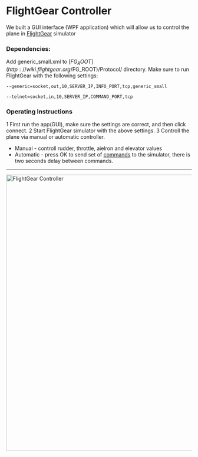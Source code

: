 # FlightGear Controller
We built a GUI interface (WPF application) which will allow us to control the plane in [FlightGear](http://home.flightgear.org/) simulator
### Dependencies:
Add generic_small.xml to [$FG_ROOT](http://wiki.flightgear.org/$FG_ROOT)/Protocol/ directory.
Make sure to run FlightGear with the following settings:

`--generic=socket,out,10,SERVER_IP,INFO_PORT,tcp,generic_small`

`--telnet=socket,in,10,SERVER_IP,COMMAND_PORT,tcp`

### Operating Instructions
1 First run the app(GUI), make sure the settings are correct, and then click connect.
2 Start FlightGear simulator with the above settings.
3 Controll the plane via manual or automatic controller.
* Manual - controll rudder, throttle, aielron and elevator  values
* Automatic - press OK to send set of [commands](http://wiki.flightgear.org/Telnet_usage#set) to the simulator, there is two seconds delay between commands.
-----
<img width="748" alt="FlightGear Controller" src="https://user-images.githubusercontent.com/45949383/56209850-35a8f100-605d-11e9-9318-88042c90ab2d.PNG">

